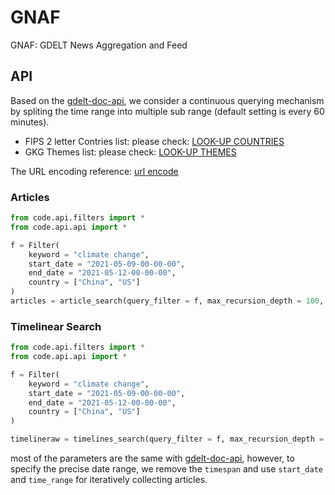 # GNAF

GNAF: GDELT News Aggregation and Feed

## API

Based on the [gdelt-doc-api](https://github.com/alex9smith/gdelt-doc-api/), we consider a continuous querying mechanism by spliting the time range into multiple sub range (default setting is every 60 minutes).

* FIPS 2 letter Contries list: please check: [LOOK-UP COUNTRIES](http://data.gdeltproject.org/api/v2/guides/LOOKUP-COUNTRIES.TXT)
* GKG Themes list: please check: [LOOK-UP THEMES](http://data.gdeltproject.org/api/v2/guides/LOOKUP-GKGTHEMES.TXT)

The URL encoding reference: [url encode](https://www.eso.org/~ndelmott/url_encode.html)

### Articles 

```python
from code.api.filters import * 
from code.api.api import * 

f = Filter(
    keyword = "climate change",
    start_date = "2021-05-09-00-00-00",
    end_date = "2021-05-12-00-00-00",
    country = ["China", "US"]
)
articles = article_search(query_filter = f, max_recursion_depth = 100, time_range = 60)
```

### Timelinear Search

```python
from code.api.filters import *
from code.api.api import * 

f = Filter(
    keyword = "climate change",
    start_date = "2021-05-09-00-00-00",
    end_date = "2021-05-12-00-00-00",
    country = ["China", "US"]
)

timelineraw = timelines_search(query_filter = f, max_recursion_depth = 100, query_mode = "timelinevolraw")
```

most of the parameters are the same with [gdelt-doc-api](https://github.com/alex9smith/gdelt-doc-api/), however, to specify the precise date range, we remove the `timespan` and use `start_date` and `time_range` for iteratively collecting articles.